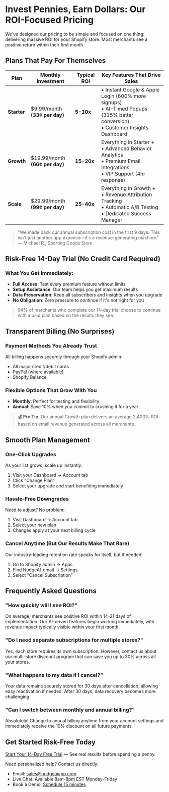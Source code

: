 # Invest Pennies, Earn Dollars: Our ROI-Focused Pricing

We've designed our pricing to be simple and focused on one thing: delivering massive ROI for your Shopify store. Most merchants see a positive return within their first month.

## Plans That Pay For Themselves

| Plan | Monthly Investment | Typical ROI | Key Features That Drive Sales |
|-------|-----|----------|----------|
| **Starter** | $9.99/month<br>**(33¢ per day)** | **5-10x** | • Instant Google & Apple Login (600% more signups)<br>• AI-Timed Popups (315% better conversion)<br>• Customer Insights Dashboard |
| **Growth** | $19.99/month<br>**(66¢ per day)** | **15-20x** | Everything in Starter +<br>• Advanced Behavior Analytics<br>• Premium Email Integrations<br>• VIP Support (4hr response) |
| **Scale** | $29.99/month<br>**(99¢ per day)** | **25-40x** | Everything in Growth +<br>• Revenue Attribution Tracking<br>• Automatic A/B Testing<br>• Dedicated Success Manager |

> "We made back our annual subscription cost in the first 9 days. This isn't just another app expense—it's a revenue-generating machine." — Michael R., Sporting Goods Store

## Risk-Free 14-Day Trial (No Credit Card Required)

### What You Get Immediately:
- **Full Access**: Test every premium feature without limits
- **Setup Assistance**: Our team helps you get maximum results
- **Data Preservation**: Keep all subscribers and insights when you upgrade
- **No Obligation**: Zero pressure to continue if it's not right for you

> 94% of merchants who complete our 14-day trial choose to continue with a paid plan based on the results they see.

## Transparent Billing (No Surprises)

### Payment Methods You Already Trust
All billing happens securely through your Shopify admin:
- All major credit/debit cards
- PayPal (where available)
- Shopify Balance

### Flexible Options That Grow With You
- **Monthly**: Perfect for testing and flexibility
- **Annual**: Save 10% when you commit to crushing it for a year

> **💰 Pro Tip**: Our annual Growth plan delivers an average 2,400% ROI based on email revenue generated across all merchants.

## Smooth Plan Management

### One-Click Upgrades
As your list grows, scale up instantly:
1. Visit your Dashboard → Account tab
2. Click "Change Plan"
3. Select your upgrade and start benefiting immediately

### Hassle-Free Downgrades
Need to adjust? No problem:
1. Visit Dashboard → Account tab
2. Select your new plan
3. Changes apply at your next billing cycle

### Cancel Anytime (But Our Results Make That Rare)
Our industry-leading retention rate speaks for itself, but if needed:
1. Go to Shopify admin → Apps
2. Find NudgeAI-email → Settings
3. Select "Cancel Subscription"

## Frequently Asked Questions

### "How quickly will I see ROI?"
On average, merchants see positive ROI within 14-21 days of implementation. Our AI-driven features begin working immediately, with revenue impact typically visible within your first month.

### "Do I need separate subscriptions for multiple stores?"
Yes, each store requires its own subscription. However, contact us about our multi-store discount program that can save you up to 30% across all your stores.

### "What happens to my data if I cancel?"
Your data remains securely stored for 30 days after cancellation, allowing easy reactivation if needed. After 30 days, data recovery becomes more challenging.

### "Can I switch between monthly and annual billing?"
Absolutely! Change to annual billing anytime from your account settings and immediately receive the 10% discount on all future payments.

## Get Started Risk-Free Today

[Start Your 14-Day Free Trial](https://nudgeaiapp.com/trial) — See real results before spending a penny.

Need personalized help? Contact us directly:
- Email: sales@nudgeaiapp.com
- Live Chat: Available 8am-8pm EST Monday-Friday
- Book a Demo: [Schedule 15 minutes](https://nudgeaiapp.com/demo) 